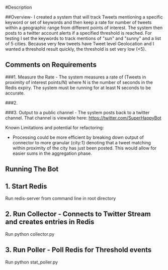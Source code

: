#Description

##Overview- I created a system that will track Tweets mentioning a specific keyword or set of keywords and then keep a rate for number of tweets within a geographic range from different points of interest.  The system then posts to a twitter account alerts if a specified threshold is reached. For testing I set the keywords to track mentions of "sun" and "sunny" and a list of 5 cities.  Because very few tweets have Tweet level Geolocation and I wanted a threshold result quickly, the threshold is set very low (<5).

## Comments on Requirements

###1. Measure the Rate - The system measures a rate of (Tweets in proximity of interest points/N) where N is the number of seconds in the Redis expiry.  The system must be running for at least N seconds to be accurate.

###2.

###3.  Output to a public channel - The system posts back to a twitter channel.  That channel is viewable here: <src>https://twitter.com/SuperHappyBot</src>





Known Limitations and potential for refactoring:
- Processing could be more efficient by breaking down output of connector to more granular {city:1} denoting that a tweet matching within proximity of the city has just been posted.  This would allow for easier sums in the aggregation phase.



## Running The Bot
## 1.  Start Redis

Run redis-server from command line in root directory

## 2.  Run Collector -  Connects to Twitter Stream and creates entries in Redis 

Run python collector.py

## 3.  Run Poller - Poll Redis for Threshold events

Run python stat_poller.py
